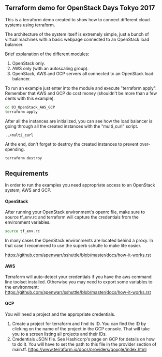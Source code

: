 ## Terraform demo for OpenStack Days Tokyo 2017

This is a terraform demo created to show how to connect different cloud systems using terraform.

The architecture of the system itself is extremely simple, just a bunch of virtual machines with a basic webpage connected to an OpenStack load balancer.

Brief explanation of the different modules:
01) OpenStack only.
02) AWS only (with an autoscaling group).
03) OpenStack, AWS and GCP servers all connected to an OpenStack load balancer.

To run an example just enter into the module and execute "terraform apply". Remember that AWS and GCP do cost money (shouldn't be more than a few cents with this example).
```bash
cd 03_OpenStack_AWS_GCP
terraform apply
```
After all the instances are initialized, you can see how the load balancer is going through all the created instances with the "multi_curl" script.
```bash
../multi_curl
```
At the end, don't forget to destroy the created instances to prevent over-spending.
```bash
terraform destroy
```

## Requirements

In order to run the examples you need appropriate access to an OpenStack system, AWS and GCP.

#### OpenStack

After running your OpenStack environment's openrc file, make sure to source tf_env.rc and terraform will capture the credentials from the environment variables.
```bash
source tf_env.rc
```

In many cases the OpenStack environments are located behind a proxy. In that case I recommend to use the superb sshutle to make life easier.

https://github.com/apenwarr/sshuttle/blob/master/docs/how-it-works.rst

#### AWS

Terraform will auto-detect your credentials if you have the aws command line toolset installed. Otherwise you may need to export some variables to the environment:
https://github.com/apenwarr/sshuttle/blob/master/docs/how-it-works.rst

#### GCP

You will need a project and the appropriate credentials.
1) Create a project for terraform and find its ID.
   You can find the ID by clicking on the name of the project in the GCP console. That will take you to a screen listing all projects and their IDs.
2) Credentials JSON file. See Hashicorp's page on GCP for details on how to do it. You will have to set the path to this file in the provider section of main.tf.
   https://www.terraform.io/docs/providers/google/index.html
